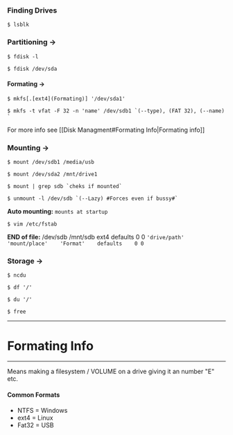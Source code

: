 ### Finding Drives

```
$ lsblk
```

### Partitioning ->

```
$ fdisk -l
```

```
$ fdisk /dev/sda
```

#### Formating ->

```
$ mkfs[.[ext4](Formating)] '/dev/sda1'
```

```
$ mkfs -t vfat -F 32 -n 'name' /dev/sdb1 `(--type), (FAT 32), (--name) `
```

For more info see [[Disk Managment#Formating Info|Formating info]]

### Mounting ->

```
$ mount /dev/sdb1 /media/usb
```

```
$ mount /dev/sda2 /mnt/drive1
```

```
$ mount | grep sdb `cheks if mounted`
```

```
$ unmount -l /dev/sdb `(--Lazy) #Forces even if bussy#`
```

**Auto mounting:** `mounts at startup`

```
$ vim /etc/fstab
```

**END of file:**
/dev/sdb    /mnt/sdb    ext4    defaults    0 0
`'drive/path'    'mount/place'    'Format'    defaults    0 0`

### Storage ->

```
$ ncdu
```

```
$ df '/'
```

```
$ du '/'
```

```
$ free
```


___
# Formating Info
___

Means making a filesystem / VOLUME on a drive giving it an number "E" etc.

#### Common Formats

- NTFS = Windows 
- ext4 = Linux 
- Fat32 = USB